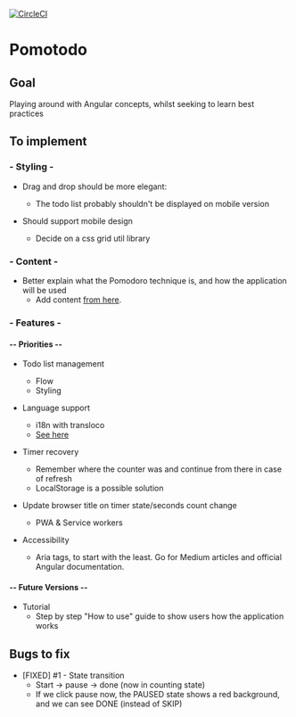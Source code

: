 [![CircleCI](https://circleci.com/gh/saglamcem/pomotodo.svg?style=shield&circle-token=cc7b11ccd3b389ed67d4c9d29f50cf53a49cc570)](https://circleci.com/gh/saglamcem/workflows/pomotodo)

# Pomotodo 

## Goal 
Playing around with Angular concepts, whilst seeking to learn best practices 

## To implement

### - Styling - 
* Drag and drop should be more elegant: 
    * The todo list probably shouldn't be displayed on mobile version 

* Should support mobile design 
    * Decide on a css grid util library 

### - Content -
* Better explain what the Pomodoro technique is, and how the application will be used  
    * Add content [from here](https://francescocirillo.com/pages/pomodoro-technique).

### - Features -

#### -- Priorities --
* Todo list management 
    * Flow
    * Styling 

* Language support 
    * i18n with transloco 
    * [See here](https://ngneat.github.io/transloco/)

* Timer recovery 
    * Remember where the counter was and continue from there in case of refresh 
    * LocalStorage is a possible solution 

* Update browser title on timer state/seconds count change 
    * PWA & Service workers 
    
* Accessibility 
    * Aria tags, to start with the least. Go for Medium articles and official Angular documentation.

#### -- Future Versions -- 
* Tutorial
    * Step by step "How to use" guide to show users how the application works 

## Bugs to fix 
* [FIXED] #1 - State transition
    * Start -> pause -> done (now in counting state)
    * If we click pause now, the PAUSED state shows a red background, and we can see DONE (instead of SKIP) 
